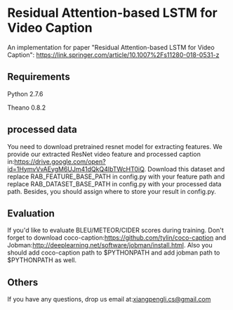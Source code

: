 # Residual Attention-based LSTM for Video Caption

An implementation for paper "Residual Attention-based LSTM for Video Caption": https://link.springer.com/article/10.1007%2Fs11280-018-0531-z

## Requirements

 Python 2.7.6

 Theano 0.8.2

## processed data

 You need to download pretrained resnet model for extracting features.
 We provide our extracted ResNet video feature and processed caption in:https://drive.google.com/open?id=1HymvVvAEygM6UJm41dQkQ4IbTWcHT0iQ. Download this dataset and replace RAB_FEATURE_BASE_PATH in config.py with your feature path and replace RAB_DATASET_BASE_PATH in config.py with your processed data path. Besides, you should assign where to store your result in config.py.

## Evaluation

 If you'd like to evaluate BLEU/METEOR/CIDER scores during training. Don't forget
 to download coco-caption:https://github.com/tylin/coco-caption and Jobman:http://deeplearning.net/software/jobman/install.html.
 Also you should add coco-caption path to $PYTHONPATH and add jobman path to $PYTHONPATH as well.

## Others

 If you have any questions, drop us email at:xiangpengli.cs@gmail.com
